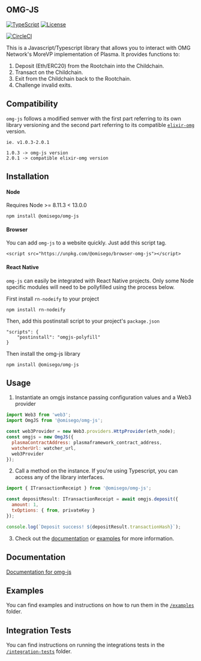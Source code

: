 ## OMG-JS 

[![TypeScript](https://img.shields.io/badge/%3C%2F%3E-TypeScript-%230074c1.svg)](http://www.typescriptlang.org/)
[![License](https://img.shields.io/badge/License-Apache%202.0-blue.svg)](https://opensource.org/licenses/Apache-2.0)

[![CircleCI](https://circleci.com/gh/omgnetwork/omg-js/tree/master.svg?style=svg)](https://circleci.com/gh/omgnetwork/omg-js/tree/master)

This is a Javascript/Typescript library that allows you to interact with OMG Network's MoreVP implementation of Plasma. It provides functions to:

1. Deposit (Eth/ERC20) from the Rootchain into the Childchain.
2. Transact on the Childchain.
3. Exit from the Childchain back to the Rootchain.
4. Challenge invalid exits.

## Compatibility

`omg-js` follows a modified semver with the first part referring to its own library versioning and the second part referring to its compatible [`elixir-omg`](https://github.com/omgnetwork/elixir-omg) version.

```
ie. v1.0.3-2.0.1

1.0.3 -> omg-js version
2.0.1 -> compatible elixir-omg version
```

## Installation

#### Node
Requires Node >= 8.11.3 < 13.0.0
```
npm install @omisego/omg-js
```

#### Browser
You can add `omg-js` to a website quickly. Just add this script tag.
```
<script src="https://unpkg.com/@omisego/browser-omg-js"></script>
```

#### React Native
`omg-js` can easily be integrated with React Native projects. Only some Node specific modules will need to be pollyfilled using the process below.

First install `rn-nodeify` to your project
```
npm install rn-nodeify
```

Then, add this postinstall script to your project's `package.json`
```
"scripts": {
    "postinstall": "omgjs-polyfill"
}
```

Then install the omg-js library
```
npm install @omisego/omg-js
```

## Usage

1. Instantiate an omgjs instance passing configuration values and a Web3 provider
```js
import Web3 from 'web3';
import OmgJS from '@omisego/omg-js';

const web3Provider = new Web3.providers.HttpProvider(eth_node);
const omgjs = new OmgJS({
  plasmaContractAddress: plasmaframework_contract_address,
  watcherUrl: watcher_url,
  web3Provider
});
```

2. Call a method on the instance. If you're using Typescript, you can access any of the library interfaces.
```js
import { ITransactionReceipt } from '@omisego/omg-js';

const depositResult: ITransactionReceipt = await omgjs.deposit({
  amount: 1,
  txOptions: { from, privateKey }
});

console.log(`Deposit success! ${depositResult.transactionHash}`);
```

3. Check out the [documentation](https://docs.omg.network/omg-js/) or [examples](./examples) for more information.

## Documentation

[Documentation for omg-js ](https://docs.omg.network/omg-js/)

## Examples

You can find examples and instructions on how to run them in the [`/examples`](./examples) folder.

## Integration Tests

You can find instructions on running the integrations tests in the [`/integration-tests`](./integration-tests) folder.
